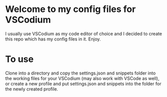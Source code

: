 # Welcome to my config files for VSCodium

I usually use VSCodium as my code editor of choice and I decided to create this repo which has my config files in it. Enjoy.

# To use

Clone into a directory and copy the settings.json and snippets folder into the working files for your VSCodium (may also work with VSCode as well), or create a new profile and put settings.json and snippets into the folder for the newly created profile.